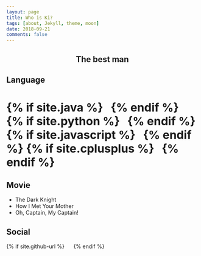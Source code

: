 ```yaml
---
layout: page
title: Who is Ki?
tags: [about, Jekyll, theme, moon]
date: 2018-09-21
comments: false
---
```


<center><h2>The best man</h2></center>

## Language
<h3 class="title" style="font-size:30px;">
{% if site.java %}<i class="devicon-java-plain" style="margin-left:20px;"></i>{% endif %}
{% if site.python %}<i class="devicon-python-plain" style="margin-left:20px;"></i>{% endif %}
{% if site.javascript %}<i class="devicon-javascript-plain" style="margin-left:20px;"></i>{% endif %}
{% if site.cplusplus %}<i class="devicon-cplusplus-plain" style="margin-left:20px;"></i>{% endif %}
</h3>

## Movie
* The Dark Knight
* How I Met Your Mother
* Oh, Captain, My Captain!

## Social
  {% if site.github-url %}
                        <a href="http://github.com/{{ site.github-url }}" target="_blank" rel="noopener noreferrer"><i class="devicon-github-plain" style="margin-left:20px;"></i></a>
                    {% endif %}
</h3>